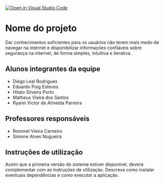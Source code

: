 [![Open in Visual Studio Code](https://classroom.github.com/assets/open-in-vscode-f059dc9a6f8d3a56e377f745f24479a46679e63a5d9fe6f495e02850cd0d8118.svg)](https://classroom.github.com/online_ide?assignment_repo_id=454200&assignment_repo_type=GroupAssignmentRepo)
# Nome do projeto

Dar conhecimentos suficientes para os usuários não terem mais medo de navegar na internet e disponibilizar informações confiáveis sobre segurança na internet, de forma simples, intuitiva e iterativa.

## Alunos integrantes da equipe

* Diego Leal Rodrigues
* Eduardo Puig Esteves
* Hitalo Silveira Porto
* Matheus Vieira dos Santos
* Ryann Victor de Almeida Parreira

## Professores responsáveis

* Rommel Vieira Carneiro
* Simone Alves Nogueira

## Instruções de utilização

Assim que a primeira versão do sistema estiver disponível, deverá complementar com as instruções de utilização. Descreva como instalar eventuais dependências e como executar a aplicação.
